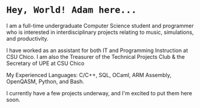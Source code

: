 # `Hey, World! Adam here...`
I am a full-time undergraduate Computer Science student and programmer who is interested in interdisciplinary projects relating to music, simulations, and productivity.

I have worked as an assistant for both IT and Programming Instruction at CSU Chico.
I am also the Treasurer of the Technical Projects Club & the Secretary of UPE at CSU Chico

My Experienced Languages: C/C++, SQL, OCaml, ARM Assembly, OpenQASM, Python, and Bash.

I currently have a few projects underway, and I'm excited to put them here soon.

<!---
AdamUllmann/AdamUllmann is a ✨ special ✨ repository because its `README.md` (this file) appears on your GitHub profile.
You can click the Preview link to take a look at your changes.
--->
